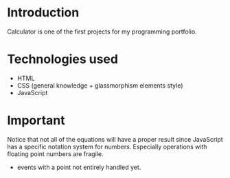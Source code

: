 # Introduction

Calculator is one of the first projects for my programming portfolio. 

# Technologies used
- HTML
- CSS (general knowledge + glassmorphism elements style)
- JavaScript

# Important
Notice that not all of the equations will have a proper result since JavaScript has a specific notation system for numbers. Especially operations with floating point numbers are
fragile.
- events with a point not entirely handled yet.

